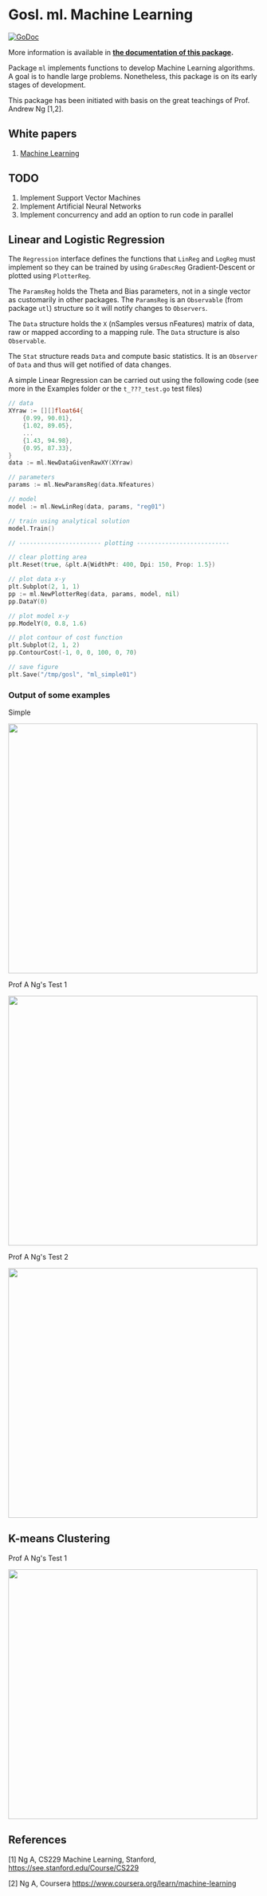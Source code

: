 # Gosl. ml. Machine Learning

[![GoDoc](https://godoc.org/github.com/cpmech/gosl/ml?status.svg)](https://godoc.org/github.com/cpmech/gosl/ml) 

More information is available in **[the documentation of this package](https://godoc.org/github.com/cpmech/gosl/ml).**

Package `ml` implements functions to develop Machine Learning algorithms. A goal is to handle large
problems. Nonetheless, this package is on its early stages of development.

This package has been initiated with basis on the great teachings of Prof. Andrew Ng [1,2].

## White papers

1. [Machine Learning](https://github.com/cpmech/gosl/blob/master/doc/machlearn.pdf)

## TODO

1. Implement Support Vector Machines
2. Implement Artificial Neural Networks
3. Implement concurrency and add an option to run code in parallel

## Linear and Logistic Regression

The `Regression` interface defines the functions that `LinReg` and `LogReg` must implement so they
can be trained by using `GraDescReg` Gradient-Descent or plotted using `PlotterReg`.

The `ParamsReg` holds the Theta and Bias parameters, not in a single vector as customarily in other
packages. The `ParamsReg` is an `Observable` (from package `utl`) structure so it will notify
changes to `Observers`.

The `Data` structure holds the `X` (nSamples versus nFeatures) matrix of data, raw or mapped
according to a mapping rule. The `Data` structure is also `Observable`.

The `Stat` structure reads `Data` and compute basic statistics. It is an `Observer` of `Data` and
thus will get notified of data changes.

A simple Linear Regression can be carried out using the following code (see more in the Examples
folder or the `t_???_test.go` test files)

```go
// data
XYraw := [][]float64{
    {0.99, 90.01},
    {1.02, 89.05},
    ...
    {1.43, 94.98},
    {0.95, 87.33},
}
data := ml.NewDataGivenRawXY(XYraw)

// parameters
params := ml.NewParamsReg(data.Nfeatures)

// model
model := ml.NewLinReg(data, params, "reg01")

// train using analytical solution
model.Train()

// ----------------------- plotting --------------------------

// clear plotting area
plt.Reset(true, &plt.A{WidthPt: 400, Dpi: 150, Prop: 1.5})

// plot data x-y
plt.Subplot(2, 1, 1)
pp := ml.NewPlotterReg(data, params, model, nil)
pp.DataY(0)

// plot model x-y
pp.ModelY(0, 0.8, 1.6)

// plot contour of cost function
plt.Subplot(2, 1, 2)
pp.ContourCost(-1, 0, 0, 100, 0, 70)

// save figure
plt.Save("/tmp/gosl", "ml_simple01")
```

### Output of some examples

Simple
<div id="container">
<p><img src="../examples/figs/ml_simple01.png" width="500"></p>
</div>

Prof A Ng's Test 1
<div id="container">
<p><img src="../examples/figs/ml_ang01.png" width="500"></p>
</div>

Prof A Ng's Test 2
<div id="container">
<p><img src="../examples/figs/ml_ang02.png" width="500"></p>
</div>


## K-means Clustering

Prof A Ng's Test 1
<div id="container">
<p><img src="../examples/figs/ml_kmeans01.png" width="500"></p>
</div>

## References

[1] Ng A, CS229 Machine Learning, Stanford, https://see.stanford.edu/Course/CS229

[2] Ng A, Coursera https://www.coursera.org/learn/machine-learning
